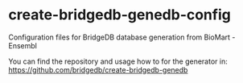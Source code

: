 # create-bridgedb-genedb-config

Configuration files for BridgeDB database generation from BioMart - Ensembl

You can find the repository and usage how to for the generator in: https://github.com/bridgedb/create-bridgedb-genedb

